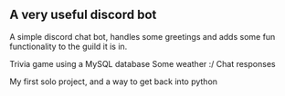 ## A very useful discord bot
A simple discord chat bot, handles some greetings and adds some fun functionality to the guild it is in.

Trivia game using a MySQL database
Some weather :/
Chat responses

My first solo project, and a way to get back into python
